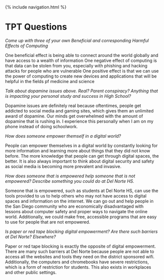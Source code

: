 {% include navigation.html %}

# TPT Questions
_Come up with three of your own Beneficial and corresponding Harmful Effects of Computing_

One beneficial effect is being able to connect around the world globally and have access to a wealth of information
One negative effect of computing is that data can be stolen from you, especially with phishing and hacking attacks for people who are vulnerable
One positive effect is that we can use the power of computing to create new devices and applications that will be helpful in the fields pf medicine and science

_Talk about dopamine issues above. Real? Parent conspiracy? Anything that is impacting your personal study and success in High School?_

Dopamine issues are definitely real because oftentimes, people get addicted to social media and gaming sites, which gives them an unlimited award of dopamine. Our minds get overwhelmed with the amount of dopamine that is rushing in. I experience this personally when I am on my phone instead of doing schoolwork. 

_How does someone empower themself in a digital world?_

People can empower themselves in a digital world by constantly looking for more information and learning more about things that they did not know before. The more knowledge that people can get through digital spaces, the better. It is also always important to think about digital security and safety as social media is becoming more prevalent and invasive. 

_How does someone that is empowered help someone that is not empowered? Describe something you could do at Del Norte HS._

Someone that is empowered, such as students at Del Norte HS, can use the tools provided to us to help others who may not have access to digital spaces and information on the internet. We can go out and help people in the San Diego community who are economically disadvantaged with lessons about computer safety and proper ways to navigate the online world. Additionally, we could make free, accessible programs that are easy to use for people that are not empowered. 

_Is paper or red tape blocking digital empowerment? Are there such barriers at Del Norte? Elsewhere?_

Paper or red tape blocking is exactly the opposite of digital empowerment. There are many such barriers at Del Norte because people are not able to access all the websites and tools they need on the district sponsored wifi. Additionally, the computers and chromebooks have severe restrictions, which is a form of restriction for students. This also exists in workplaces and other public settings. 
